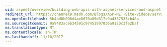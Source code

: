 ```yaml
---
uid: aspnet/overview/building-web-apis-with-aspnet/services-and-aspnet
redirect_url: https://channel9.msdn.com/Blogs/ASP-NET-Site-Videos/services-and-aspnet
ms.openlocfilehash: 5b4ad0b098d4ae8670a89d817c9a4337533cb48a
ms.sourcegitcommit: 9a9483aceb34591c97451997036a9120c3fe2baf
ms.translationtype: MT
ms.contentlocale: zh-TW
ms.lasthandoff: 11/10/2017
---
```

